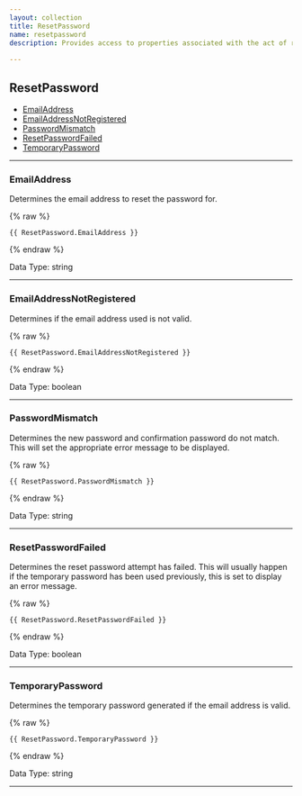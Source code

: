 ```yaml
---
layout: collection
title: ResetPassword
name: resetpassword
description: Provides access to properties associated with the act of resetting a password.
 
---
```


## ResetPassword

* [EmailAddress](#emailaddress)
* [EmailAddressNotRegistered](#emailaddressnotregistered)
* [PasswordMismatch](#passwordmismatch)
* [ResetPasswordFailed](#resetpasswordfailed)
* [TemporaryPassword](#temporarypassword)

---

<a name="emailaddress"></a>
### EmailAddress
Determines the email address to reset the password for.

{% raw %}
```liquid
{{ ResetPassword.EmailAddress }}

```
{% endraw %}

Data Type: string

---

<a name="emailaddressnotregistered"></a>
### EmailAddressNotRegistered
Determines if the email address used is not valid.

{% raw %}
```liquid
{{ ResetPassword.EmailAddressNotRegistered }}

```
{% endraw %}

Data Type: boolean

---

<a name="passwordmismatch"></a>
### PasswordMismatch
Determines the new password and confirmation password do not match. This will set the appropriate error message to be displayed.

{% raw %}
```liquid
{{ ResetPassword.PasswordMismatch }}

```
{% endraw %}

Data Type: string

---

<a name="resetpasswordfailed"></a>
### ResetPasswordFailed
Determines the reset password attempt has failed. This will usually happen if the temporary password has been used previously, this is set to display an error message.

{% raw %}
```liquid
{{ ResetPassword.ResetPasswordFailed }}

```
{% endraw %}

Data Type: boolean

---

<a name="temporarypassword"></a>
### TemporaryPassword
Determines the temporary password generated if the email address is valid.

{% raw %}
```liquid
{{ ResetPassword.TemporaryPassword }}

```
{% endraw %}

Data Type: string

---